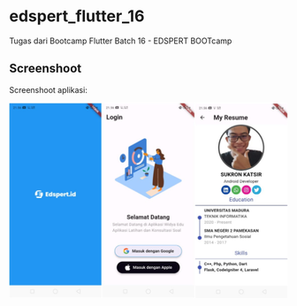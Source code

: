 # edspert_flutter_16

Tugas dari Bootcamp Flutter Batch 16 - EDSPERT BOOTcamp

## Screenshoot
Screenshoot aplikasi:

![alt text](./assets/output.jpg "Title")